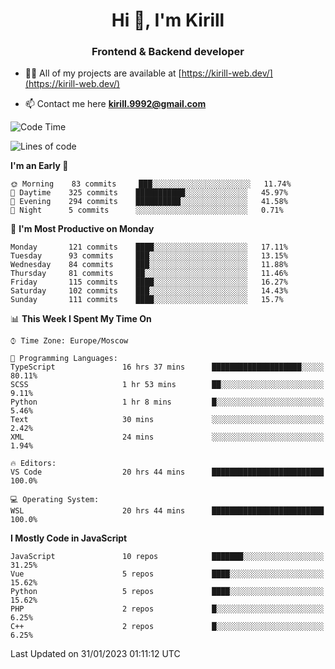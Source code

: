 <h1 align="center">Hi 👋, I'm Kirill</h1>
<h3 align="center">Frontend & Backend developer</h3>

- 👨‍💻 All of my projects are available at [https://kirill-web.dev/](https://kirill-web.dev/)

- 📫 Contact me here **kirill.9992@gmail.com**











<!--START_SECTION:waka-->
![Code Time](http://img.shields.io/badge/Code%20Time-1%2C268%20hrs%2035%20mins-blue)

![Lines of code](https://img.shields.io/badge/From%20Hello%20World%20I%27ve%20Written-532%20Thousand%20lines%20of%20code-blue)

**I'm an Early 🐤** 

```text
🌞 Morning    83 commits     ███░░░░░░░░░░░░░░░░░░░░░░   11.74% 
🌆 Daytime    325 commits    ███████████░░░░░░░░░░░░░░   45.97% 
🌃 Evening    294 commits    ██████████░░░░░░░░░░░░░░░   41.58% 
🌙 Night      5 commits      ░░░░░░░░░░░░░░░░░░░░░░░░░   0.71%

```
📅 **I'm Most Productive on Monday** 

```text
Monday       121 commits    ████░░░░░░░░░░░░░░░░░░░░░   17.11% 
Tuesday      93 commits     ███░░░░░░░░░░░░░░░░░░░░░░   13.15% 
Wednesday    84 commits     ███░░░░░░░░░░░░░░░░░░░░░░   11.88% 
Thursday     81 commits     ██░░░░░░░░░░░░░░░░░░░░░░░   11.46% 
Friday       115 commits    ████░░░░░░░░░░░░░░░░░░░░░   16.27% 
Saturday     102 commits    ███░░░░░░░░░░░░░░░░░░░░░░   14.43% 
Sunday       111 commits    ████░░░░░░░░░░░░░░░░░░░░░   15.7%

```


📊 **This Week I Spent My Time On** 

```text
⌚︎ Time Zone: Europe/Moscow

💬 Programming Languages: 
TypeScript               16 hrs 37 mins      ████████████████████░░░░░   80.11% 
SCSS                     1 hr 53 mins        ██░░░░░░░░░░░░░░░░░░░░░░░   9.11% 
Python                   1 hr 8 mins         █░░░░░░░░░░░░░░░░░░░░░░░░   5.46% 
Text                     30 mins             ░░░░░░░░░░░░░░░░░░░░░░░░░   2.42% 
XML                      24 mins             ░░░░░░░░░░░░░░░░░░░░░░░░░   1.94%

🔥 Editors: 
VS Code                  20 hrs 44 mins      █████████████████████████   100.0%

💻 Operating System: 
WSL                      20 hrs 44 mins      █████████████████████████   100.0%

```

**I Mostly Code in JavaScript** 

```text
JavaScript               10 repos            ███████░░░░░░░░░░░░░░░░░░   31.25% 
Vue                      5 repos             ████░░░░░░░░░░░░░░░░░░░░░   15.62% 
Python                   5 repos             ████░░░░░░░░░░░░░░░░░░░░░   15.62% 
PHP                      2 repos             █░░░░░░░░░░░░░░░░░░░░░░░░   6.25% 
C++                      2 repos             █░░░░░░░░░░░░░░░░░░░░░░░░   6.25%

```



 Last Updated on 31/01/2023 01:11:12 UTC
<!--END_SECTION:waka-->
